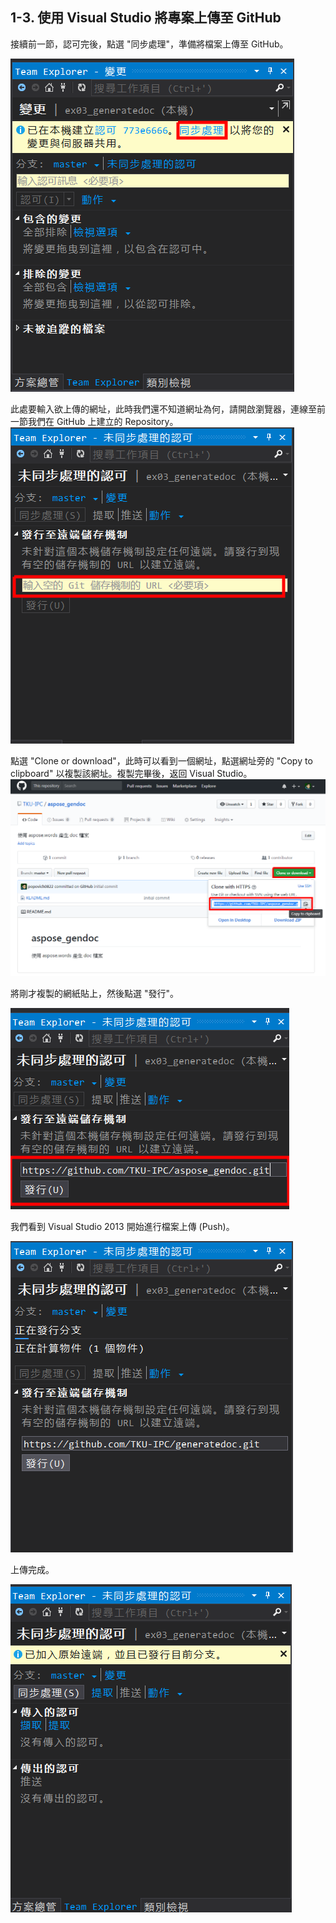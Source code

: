 ## 1-3. 使用 Visual Studio 將專案上傳至 GitHub

接續前一節，認可完後，點選 "同步處理"，準備將檔案上傳至 GitHub。

![](/assets/1-2-5.png)

此處要輸入欲上傳的網址，此時我們還不知道網址為何，請開啟瀏覽器，連線至前一節我們在 GitHub 上建立的 Repository。![](/assets/1-2-6.png)

點選 "Clone or download"，此時可以看到一個網址，點選網址旁的 "Copy to clipboard" 以複製該網址。複製完畢後，返回 Visual Studio。![](/assets/1-2-7.png)

將剛才複製的網紙貼上，然後點選 "發行"。

![](/assets/1-2-8.png)

我們看到 Visual Studio 2013 開始進行檔案上傳 \(Push\)。

![](/assets/1-2-9.png)

上傳完成。

![](/assets/1-2-10.png)

